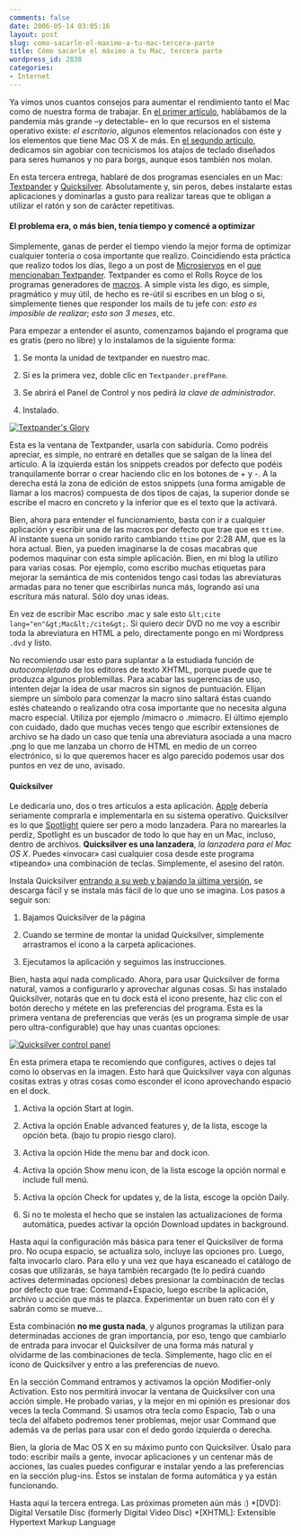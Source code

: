```yaml
---
comments: false
date: 2006-05-14 03:05:16
layout: post
slug: como-sacarle-el-maximo-a-tu-mac-tercera-parte
title: Cómo sacarle el máximo a tu Mac, tercera parte
wordpress_id: 2838
categories:
- Internet
---
```


Ya vimos unos cuantos consejos para aumentar el rendimiento tanto el Mac como de nuestra forma de trabajar. En [el primer artículo](http://www.minid.net/2006/04/19/como-sacarle-el-maximo-a-tu-mac-parte-1/), hablábamos de la pandemia más grande –y detectable– en lo que recursos en el sistema operativo existe: _el escritorio_, algunos elementos relacionados con éste y los elementos que tiene Mac OS X de más. En [el segundo artículo](http://www.minid.net/2006/04/21/como-sacarle-el-maximo-a-tu-mac-segunda-parte/), dedicamos sin agobiar con tecnicismos los atajos de teclado diseñados para seres humanos y no para borgs, aunque esos también nos molan.





En esta tercera entrega, hablaré de dos programas esenciales en un Mac: [Textpander](http://www.petermaurer.de/nasi.php?section=textpander) y [Quicksilver](http://quicksilver.blacktree.com). Absolutamente y, sin peros, debes instalarte estas aplicaciones y dominarlas a gusto para realizar tareas que te obligan a utilizar el ratón y son de carácter repetitivas.



<!-- more -->



#### El problema era, o más bien, tenía tiempo y comencé a optimizar





Simplemente, ganas de perder el tiempo viendo la mejor forma de optimizar cualquier tontería o cosa importante que realizo. Coincidiendo esta práctica que realizo todos los días, llego a un post de [Microsiervos](http://www.microsiervos.com) en el [que mencionaban Textpander](http://www.microsiervos.com/archivo/ordenadores/textpander-atajos-para-mac.html). Textpander es como el Rolls Royce de los programas generadores de [macros](http://es.wikipedia.org/wiki/Macro). A simple vista les digo, es simple, pragmático y muy útil, de hecho es re-útil si escribes en un blog o si, simplemente tienes que responder los mails de tu jefe con: _esto es imposible de realizar_; _esto son 3 meses_, etc.





Para empezar a entender el asunto, comenzamos bajando el programa que es gratis (pero no libre) y lo instalamos de la siguiente forma:







  1. Se monta la unidad de textpander en nuestro mac.


  2. Si es la primera vez, doble clic en `Textpander.prefPane`.


  3. Se abrirá el Panel de Control y nos pedirá _la clave de administrador_.


  4. Instalado.





[![Textpander's Glory](http://static.flickr.com/48/145829840_8cd97ae939.jpg)](http://www.flickr.com/photos/minid/145829840/)





Esta es la ventana de Textpander, usarla con sabiduría. Como podréis apreciar, es simple, no entraré en detalles que se salgan de la línea del artículo. A la izquierda están los snippets creados por defecto que podéis tranquilamente borrar o crear haciendo clic en los botones de + y -. A la derecha está la zona de edición de estos snippets (una forma amigable de llamar a los macros) compuesta de dos tipos de cajas, la superior donde se escribe el macro en concreto y la inferior que es el texto que la activará.





Bien, ahora para entender el funcionamiento, basta con ir a cualquier aplicación y escribir una de las macros por defecto que trae que es `ttime`. Al instante suena un sonido rarito cambiando `ttime` por 2:28 AM, que es la hora actual. Bien, ya pueden imaginarse la de cosas macabras que podemos maquinar con esta simple aplicación. Bien, en mi blog la utilizo para varias cosas. Por ejemplo, como escribo muchas etiquetas para mejorar la semántica de mis contenidos tengo casi todas las abreviaturas armadas para no tener que escribirlas nunca más, logrando así una escritura más natural. Sólo doy unas ideas.





En vez de escribir Mac escribo .mac y sale esto `&lt;cite lang="en"&gt;Mac&lt;/cite&gt;`. Si quiero decir DVD no me voy a escribir toda la abreviatura en HTML a pelo, directamente pongo en mi Wordpress `.dvd` y listo.





No recomiendo usar esto para suplantar a la estudiada función de _autocompletado_ de los editores de texto XHTML, porque puede que te produzca algunos problemillas. Para acabar las sugerencias de uso, intenten dejar la idea de usar macros sin signos de puntuación. Elijan siempre un símbolo para comenzar la macro sino saltará éstas cuando estés chateando o realizando otra cosa importante que no necesita alguna macro especial. Utiliza por ejemplo /mimacro o .mimacro. El último ejemplo con cuidado, dado que muchas veces tengo que escribir extensiones de archivo se ha dado un caso que tenía una abreviatura asociada a una macro .png lo que me lanzaba un chorro de HTML en medio de un correo electrónico, si lo que queremos hacer es algo parecido podemos usar dos puntos en vez de uno, avisado.





#### Quicksilver





Le dedicaría uno, dos o tres artículos a esta aplicación. [Apple](http://www.apple.com) debería seriamente comprarla e implementarla en su sistema operativo. Quicksilver es lo que [Spotlight](http://www.apple.com/macosx/theater/spotlight.html) quiere ser pero a modo lanzadera. Para no marearles la perdiz, Spotlight es un buscador de todo lo que hay en un Mac, incluso, dentro de archivos. **Quicksilver es una lanzadera**, _la lanzadera para el Mac OS X_. Puedes «invocar» casi cualquier cosa desde este programa «tipeando» una combinación de teclas. Simplemente, el asesino del ratón.





Instala Quicksilver [entrando a su web y bajando la última versión](http://quicksilver.blacktree.com), se descarga fácil y se instala más fácil de lo que uno se imagina. Los pasos a seguir son:







  1. Bajamos Quicksilver de la página


  2. Cuando se termine de montar la unidad Quicksilver, simplemente arrastramos el icono a la carpeta aplicaciones.


  3. Ejecutamos la aplicación y seguimos las instrucciones.





Bien, hasta aquí nada complicado. Ahora, para usar Quicksilver de forma natural, vamos a configurarlo y aprovechar algunas cosas. Si has instalado Quicksilver, notarás que en tu dock está el icono presente, haz clic con el botón derecho y métete en las preferencias del programa. Esta es la primera ventana de preferencias que verás (es un programa simple de usar pero ultra-configurable) que hay unas cuantas opciones:





[![Quicksilver control panel](http://static.flickr.com/55/145841275_29646cadf5.jpg)](http://www.flickr.com/photos/minid/145841275/)





En esta primera etapa te recomiendo que configures, actives o dejes tal como lo observas en la imagen. Esto hará que Quicksilver vaya con algunas cositas extras y otras cosas como esconder el icono aprovechando espacio en el dock.


	




  1. Activa la opción Start at login.


  2. Activa la opción Enable advanced features y, de la lista, escoge la opción beta. (bajo tu propio riesgo claro).


  3. Activa la opción Hide the menu bar and dock icon.


  4. Activa la opción Show menu icon, de la lista escoge la opción normal e include full menú.


  5. Activa la opción Check for updates y, de la lista, escoge la opción Daily.


  6. Si no te molesta el hecho que se instalen las actualizaciones de forma automática, puedes activar la opción Download updates in background.





Hasta aquí la configuración más básica para tener el Quicksilver de forma pro. No ocupa espacio, se actualiza solo, incluye las opciones pro. Luego, falta invocarlo claro. Para ello y una vez que haya escaneado el catálogo de cosas que utilizarás, se haya también recargado (te lo pedirá cuando actives determinadas opciones) debes presionar la combinación de teclas por defecto que trae: Command+Espacio, luego escribe la aplicación, archivo u acción que más te plazca. Experimentar un buen rato con él y sabrán como se mueve…





Esta combinación **no me gusta nada**, y algunos programas la utilizan para determinadas acciones de gran importancia, por eso, tengo que cambiarlo de entrada para invocar el Quicksilver de una forma más natural y olvidarme de las combinaciones de tecla. Simplemente, hago clic en el ícono de Quicksilver y entro a las preferencias de nuevo.





En la sección Command entramos y activamos la opción Modifier-only Activation. Esto nos permitirá invocar la ventana de Quicksilver con una acción simple. He probado varias, y la mejor en mi opinión es presionar dos veces la tecla Command. Si usamos otra tecla como Espacio, Tab o una tecla del alfabeto podremos tener problemas, mejor usar Command que además va de perlas para usar con el dedo gordo izquierda o derecha.





Bien, la gloria de Mac OS X en su máximo punto con Quicksilver. Úsalo para todo: escribir mails a gente, invocar aplicaciones y un centenar más de acciones, las cuales puedes configurar e instalar yendo a las preferencias en la sección plug-ins. Éstos se instalan de forma automática y ya están funcionando.





Hasta aquí la tercera entrega. Las próximas prometen aún más :)
  *[DVD]: Digital Versatile Disc (formerly Digital Video Disc)
  *[XHTML]: Extensible Hypertext Markup Language
